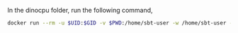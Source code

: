 In the dinocpu folder, run the following command,

```sh
docker run --rm -u $UID:$GID -v $PWD:/home/sbt-user -w /home/sbt-user -it <docker_container_tag>
```
